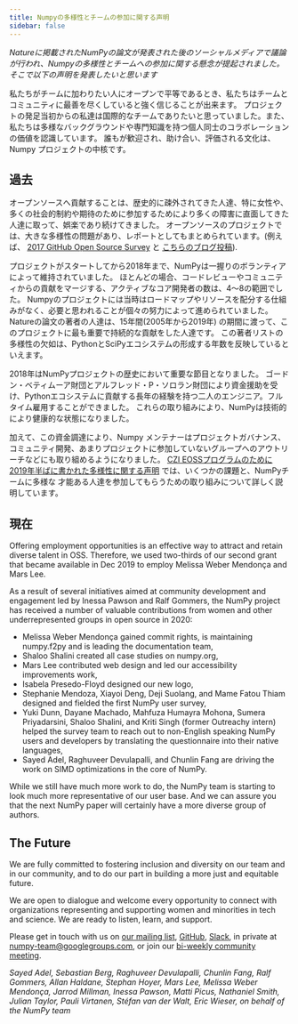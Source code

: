 ```yaml
---
title: Numpyの多様性とチームの参加に関する声明
sidebar: false
---
```



_Natureに掲載されたNumPyの論文が発表された後のソーシャルメディアで議論が行われ、Numpyの多様性とチームへの参加に関する懸念が提起されました。 そこで以下の声明を発表したいと思います_


私たちがチームに加わりたい人にオープンで平等であるとき、私たちはチームとコミュニティに最善を尽くしていると強く信じることが出来ます。 プロジェクトの発足当初からの私達は国際的なチームでありたいと思っていました。また、私たちは多様なバックグラウンドや専門知識を持つ個人同士のコラボレーションの価値を認識しています。 誰もが歓迎され、助け合い、評価される文化は、Numpy プロジェクトの中核です。

## 過去

オープンソースへ貢献することは、歴史的に疎外されてきた人達、特に女性や、多くの社会的制約や期待のために参加するためにより多くの障害に直面してきた人達に取って、娯楽であり続けてきました。 オープンソースのプロジェクトでは、大きな多様性の問題があり、レポートとしてもまとめられています。(例えば、 [2017 GitHub Open Source Survey](https://opensourcesurvey.org/2017/) と [こちらのブログ投稿](https://medium.com/tech-diversity-files/if-you-think-women-in-tech-is-just-a-pipeline-problem-you-haven-t-been-paying-attention-cb7a2073b996)).

プロジェクトがスタートしてから2018年まで、NumPyは一握りのボランティアによって維持されていました。 ほとんどの場合、コードレビューやコミュニティからの貢献をマージする、アクティブなコア開発者の数は、4～8の範囲でした。 Numpyのプロジェクトには当時はロードマップやリソースを配分する仕組みがなく、必要と思われることが個々の努力によって進められていました。 Natureの論文の著者の人達は、15年間(2005年から2019年) の期間に渡って、このプロジェクトに最も重要で持続的な貢献をした人達です。 この著者リストの多様性の欠如は、PythonとSciPyエコシステムの形成する年数を反映しているといえます。

2018年はNumPyプロジェクトの歴史において重要な節目となりました。 ゴードン・ベティムーア財団とアルフレッド・P・ソロラン財団により資金援助を受け、Pythonエコシステムに貢献する長年の経験を持つ二人のエンジニア。フルタイム雇用することができました。 これらの取り組みにより、NumPyは技術的により健康的な状態になりました。

加えて、この資金調達により、Numpy メンテナーはプロジェクトガバナンス、コミュニティ開発、あまりプロジェクトに参加していないグループへのアウトリーチなどにも取り組めるようになりました。 [CZI EOSSプログラムのために2019年半ばに書かれた多様性に関する声明](https://figshare.com/articles/online_resource/Diversity_and_Inclusion_Statement_NumPy_for_Chan_Zuckerberg_Initiative_EOSS_2019_round_1/12980852) では、いくつかの課題と、NumPyチームに多様な 才能ある人達を参加してもらうための取り組みについて詳しく説明しています。

## 現在

Offering employment opportunities is an effective way to attract and retain diverse talent in OSS. Therefore, we used two-thirds of our second grant that became available in Dec 2019 to employ Melissa Weber Mendonça and Mars Lee.

As a result of several initiatives aimed at community development and engagement led by Inessa Pawson and Ralf Gommers, the NumPy project has received a number of valuable contributions from women and other underrepresented groups in open source in 2020:

- Melissa Weber Mendonça gained commit rights, is maintaining numpy.f2py and is leading the documentation team,
- Shaloo Shalini created all case studies on numpy.org,
- Mars Lee contributed web design and led our accessibility improvements work,
- Isabela Presedo-Floyd designed our new logo,
- Stephanie Mendoza, Xiayoi Deng, Deji Suolang, and Mame Fatou Thiam designed and fielded the first NumPy user survey,
- Yuki Dunn, Dayane Machado, Mahfuza Humayra Mohona, Sumera Priyadarsini, Shaloo Shalini, and Kriti Singh (former Outreachy intern) helped the survey team to reach out to non-English speaking NumPy users and developers by translating the questionnaire into their native languages,
- Sayed Adel, Raghuveer Devulapalli, and Chunlin Fang are driving the work on SIMD optimizations in the core of NumPy.

While we still have much more work to do, the NumPy team is starting to look much more representative of our user base. And we can assure you that the next NumPy paper will certainly have a more diverse group of authors.

## The Future

We are fully committed to fostering inclusion and diversity on our team and in our community, and to do our part in building a more just and equitable future.

We are open to dialogue and welcome every opportunity to connect with organizations representing and supporting women and minorities in tech and science. We are ready to listen, learn, and support.

Please get in touch with us on [our mailing list](https://scipy.org/scipylib/mailing-lists.html#mailing-lists), [GitHub](https://github.com/numpy/numpy/issues), [Slack](https://numpy.org/contribute/), in private at numpy-team@googlegroups.com, or join our [bi-weekly community meeting](https://hackmd.io/76o-IxCjQX2mOXO_wwkcpg).


_Sayed Adel, Sebastian Berg, Raghuveer Devulapalli, Chunlin Fang, Ralf Gommers, Allan Haldane, Stephan Hoyer, Mars Lee, Melissa Weber Mendonça, Jarrod Millman, Inessa Pawson, Matti Picus, Nathaniel Smith, Julian Taylor, Pauli Virtanen, Stéfan van der Walt, Eric Wieser, on behalf of the NumPy team_

